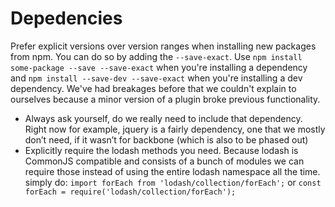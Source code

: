 # Depedencies

Prefer explicit versions over version ranges when installing new packages from npm. You can do so by adding the `--save-exact`.
Use `npm install some-package --save --save-exact` when you're installing a dependency and `npm install --save-dev --save-exact` when you're installing a dev dependency. We've had breakages before that we couldn't explain to ourselves because a minor version of a plugin broke previous functionality.

- Always ask yourself, do we really need to include that dependency. Right now for example, jquery is a fairly dependency, one that we mostly don’t need, if it wasn’t for backbone (which is also to be phased out)
- Explicitly require the lodash methods you need. Because lodash is CommonJS compatible and consists of a bunch of modules we can require those instead of using the entire lodash namespace all the time. simply do: `import forEach from 'lodash/collection/forEach';` or `const forEach = require('lodash/collection/forEach');`
